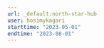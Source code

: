 ```yaml
---
url: _default:north-star-hub
user: hosimykagari
starttime: "2023-05-01"
endtime: "2023-08-01"
---
```

<reserve />